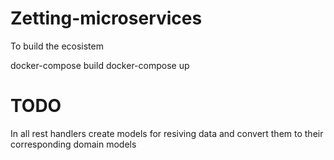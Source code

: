# Zetting-microservices

To build the ecosistem

docker-compose build
docker-compose up

# TODO
In all rest handlers create models for resiving data and convert them to their corresponding domain models
